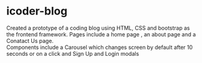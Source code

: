 # icoder-blog
Created a prototype of a coding blog using HTML, CSS and bootstrap as the frontend framework. Pages include a home page , an about page and a Conatact Us page.  
Components include a Carousel which changes screen by default after 10 seconds or on a click and Sign Up and Login modals 
